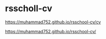 # rsscholl-cv

<https://muhammad752.github.io/rsschool-cv/cv>

<https://muhammad752.github.io/rsschool-cv/>
